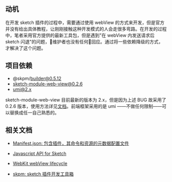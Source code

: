 ## 动机

在开发 sketch 插件的过程中，需要通过使用 webView 的方式来开发，但是官方并没有给出具体教程，让刚刚接触这种开发模式的人会走很多弯路。在开发的过程中，笔者采用官方提供的最新工具包，但是遇到"在 webView 内发送请求后 sketch 闪退"的问题，维护者也没有任何回应。通过将一些依赖降级的方式，才解决了这个问题。

## 项目依赖
- @skpm/builder@0.5.12
- sketch-module-web-view@0.2.6
- umi@2.x

sketch-module-web-view 目前最新的版本为 2.x，但是因为上述 BUG 故采用了 0.2.6 版本，使用方法详见[文档](./docs/sketch-module-web-view.md)。前端框架采用的是 umi ——不做任何限制——可以替换成任一自己熟悉的。

## 相关文档

- [Manifest.json: 包含插件，其命令和资源的元数据配置文件](https://developer.sketchapp.com/guides/plugin-bundles/#manifest)

- [Javascript API for Sketch](https://developer.sketchapp.com/reference/api/)

- [WebKit webView lifecycle](https://developer.apple.com/documentation/webkit/webframeloaddelegate?preferredLanguage=occ)

- [skpm: sketch 插件开发工具箱](https://github.com/skpm/skpm)